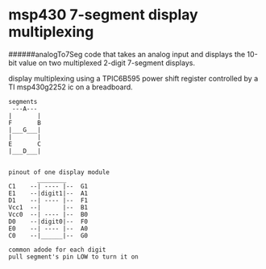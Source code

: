  msp430 7-segment display multiplexing
=================

######analogTo7Seg
	code that takes an analog input and displays the 10-bit value on two multiplexed 2-digit 7-segment displays.


display multiplexing using a TPIC6B595 power shift register
controlled by a TI msp430g2252 ic on a breadboard.

    segments
     ---A---
    |       |
    F       B
    |___G___|
    |       |
    E       C
    |___D___|


    pinout of one display module
            ________     
    C1    --| ---- |--  G1
    E1    --|digit1|--  A1
    D1    --| ---- |--  F1
    Vcc1  --|      |--  B1
    Vcc0  --| ---- |--  B0
    D0    --|digit0|--  F0
    E0    --| ---- |--  A0
    C0    --|______|--  G0
    
    common adode for each digit
    pull segment's pin LOW to turn it on
